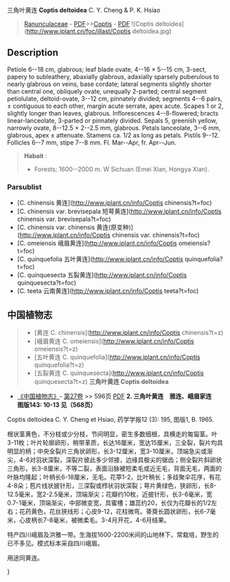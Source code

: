 三角叶黄连 **Coptis deltoidea** C. Y. Cheng & P. K. Hsiao

> [Ranunculaceae](http://www.iplant.cn/info/Ranunculaceae?t=foc) - [PDF](http://www.iplant.cn/foc/pdf/Ranunculaceae.pdf)>>[Coptis](http://www.iplant.cn/info/Coptis?t=foc) - [PDF](http://www.iplant.cn/foc/pdf/Coptis.pdf)
![Coptis deltoidea](http://www.iplant.cn/foc/illast/Coptis deltoidea.jpg)

## Description

Petiole 6--18 cm, glabrous; leaf blade ovate, 4--16 × 5--15 cm, 3-sect, papery to subleathery, abaxially glabrous, adaxially sparsely puberulous to nearly glabrous on veins, base cordate; lateral segments slightly shorter than central one, obliquely ovate, unequally 2-parted; central segment petiolulate, deltoid-ovate, 3--12 cm, pinnately divided; segments 4--6 pairs, ± contiguous to each other, margin acute serrate, apex acute. Scapes 1 or 2, slightly longer than leaves, glabrous. Inflorescences 4--8-flowered; bracts linear-lanceolate, 3-parted or pinnately divided. Sepals 5, greenish yellow, narrowly ovate, 8--12.5 × 2--2.5 mm, glabrous. Petals lanceolate, 3--6 mm, glabrous, apex ± attenuate. Stamens ca. 1/2 as long as petals. Pistils 9--12. Follicles 6--7 mm, stipe 7--8 mm. Fl. Mar--Apr, fr. Apr--Jun.
> **Habait** : 
>* Forests; 1600--2000 m. W Sichuan (Emei Xian, Hongya Xian).

### Parsublist

* [C.  chinensis  黄连](http://www.iplant.cn/info/Coptis chinensis?t=foc)
* [C.  chinensis var. brevisepala  短萼黄连](http://www.iplant.cn/info/Coptis chinensis var. brevisepala?t=foc)
* [C.  chinensis var. chinensis  黄连(原变种)](http://www.iplant.cn/info/Coptis chinensis var. chinensis?t=foc)
* [C.  omeiensis  峨眉黄连](http://www.iplant.cn/info/Coptis omeiensis?t=foc)
* [C.  quinquefolia  五叶黄连](http://www.iplant.cn/info/Coptis quinquefolia?t=foc)
* [C.  quinquesecta  五裂黄连](http://www.iplant.cn/info/Coptis quinquesecta?t=foc)
* [C.  teeta  云南黄连](http://www.iplant.cn/info/Coptis teeta?t=foc)
## 中国植物志

> * [黄连  C.  chinensis](http://www.iplant.cn/info/Coptis chinensis?t=z)
> * [峨眉黄连  C.  omeiensis](http://www.iplant.cn/info/Coptis omeiensis?t=z)
> * [五叶黄连  C.  quinquefolia](http://www.iplant.cn/info/Coptis quinquefolia?t=z)
> * [五裂黄连  C.  quinquesecta](http://www.iplant.cn/info/Coptis quinquesecta?t=z)
**三角叶黄连 Coptis deltoidea**

* [《中国植物志》](http://www.iplant.cn/frps)- [第27卷](http://www.iplant.cn/frps/vol/27) >> 596页 [PDF](http://www.iplant.cn/frps/pdf/27/596.pdf)
**2. 三角叶黄连　雅连、峨眉家连　图版143: 10-13 见（568页）**

Coptis deltoidea C. Y. Cheng et Hsiao, 药学学报12 (3): 195, 图版1, B. 1965.

根状茎黄色，不分枝或少分枝，节间明显，密生多数细根，具横走的匍匐茎。叶3-11枚；叶片轮廓卵形，稍带革质，长达16厘米，宽达15厘米，三全裂，裂片均具明显的柄；中央全裂片三角状卵形，长3-12厘米，宽3-10厘米，顶端急尖或渐尖，4-6对羽状深裂，深裂片彼此多少邻接，边缘具极尖的锯齿；侧全裂片斜卵状三角形，长3-8厘米，不等二裂，表面沿脉被短柔毛或近无毛，背面无毛，两面的叶脉均隆起；叶柄长6-18厘米，无毛。花葶1-2，比叶稍长；多歧聚伞花序，有花4-8朵；苞片线状披针形，三深裂或栉状羽状深裂；萼片黄绿色，狭卵形，长8-12.5毫米，宽2-2.5毫米，顶端渐尖；花瓣约10枚，近披针形，长3-6毫米，宽0.7-1毫米，顶端渐尖，中部微变宽，具蜜槽；雄蕊约20，长仅为花瓣长的1/2左右；花药黄色，花丝狭线形；心皮9-12，花柱微弯。蓇葖长圆状卵形，长6-7毫米，心皮柄长7-8毫米，被微柔毛。3-4月开花，4-6月结果。

特产四川峨眉及洪雅一带。生海拔1600-2200米间的山地林下，常栽培，野生的已不多见。模式标本采自四川峨眉。

用途同黄连。

}